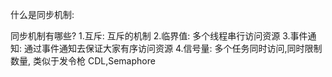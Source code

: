 什么是同步机制:

同步机制有哪些?
1.互斥: 互斥的机制
2.临界值: 多个线程串行访问资源
3.事件通知: 通过事件通知去保证大家有序访问资源
4.信号量: 多个任务同时访问,同时限制数量, 类似于发令枪 CDL,Semaphore 


